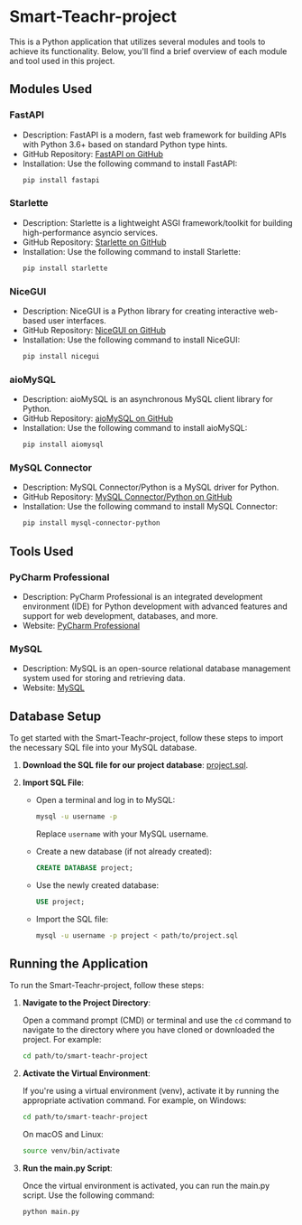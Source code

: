 # Smart-Teachr-project

This is a Python application that utilizes several modules and tools to achieve its functionality. Below, you'll find a brief overview of each module and tool used in this project.

## Modules Used

### FastAPI
- Description: FastAPI is a modern, fast web framework for building APIs with Python 3.6+ based on standard Python type hints.
- GitHub Repository: [FastAPI on GitHub](https://github.com/tiangolo/fastapi)
- Installation: Use the following command to install FastAPI:
  ```bash
  pip install fastapi

### Starlette
- Description: Starlette is a lightweight ASGI framework/toolkit for building high-performance asyncio services.
- GitHub Repository: [Starlette on GitHub](https://github.com/encode/starlette)
- Installation: Use the following command to install Starlette:
  ```bash
  pip install starlette

### NiceGUI
- Description: NiceGUI is a Python library for creating interactive web-based user interfaces.
- GitHub Repository: [NiceGUI on GitHub](https://github.com/nicegui/nicegui)
- Installation: Use the following command to install NiceGUI:
  ```bash
  pip install nicegui

### aioMySQL
- Description: aioMySQL is an asynchronous MySQL client library for Python.
- GitHub Repository: [aioMySQL on GitHub](https://github.com/aio-libs/aiomysql)
- Installation: Use the following command to install aioMySQL:
  ```bash
  pip install aiomysql

### MySQL Connector
- Description: MySQL Connector/Python is a MySQL driver for Python.
- GitHub Repository: [MySQL Connector/Python on GitHub](https://github.com/mysql/mysql-connector-python)
- Installation: Use the following command to install MySQL Connector:
  ```bash
  pip install mysql-connector-python

## Tools Used

### PyCharm Professional
- Description: PyCharm Professional is an integrated development environment (IDE) for Python development with advanced features and support for web development, databases, and more.
- Website: [PyCharm Professional](https://www.jetbrains.com/pycharm/)

### MySQL
- Description: MySQL is an open-source relational database management system used for storing and retrieving data.
- Website: [MySQL](https://www.mysql.com/)

## Database Setup

To get started with the Smart-Teachr-project, follow these steps to import the necessary SQL file into your MySQL database.

1. **Download the SQL file for our project database**: [project.sql](https://github.com/Den-ctrl/Smart-Teachr-project/blob/main/project.sql).

2. **Import SQL File**:

   - Open a terminal and log in to MySQL:

     ```bash
     mysql -u username -p
     ```

     Replace `username` with your MySQL username.

   - Create a new database (if not already created):

     ```sql
     CREATE DATABASE project;
     ```

   - Use the newly created database:

     ```sql
     USE project;
     ```

   - Import the SQL file:

     ```bash
     mysql -u username -p project < path/to/project.sql
     ```

## Running the Application

To run the Smart-Teachr-project, follow these steps:

1. **Navigate to the Project Directory**:

   Open a command prompt (CMD) or terminal and use the `cd` command to navigate to the directory where you have cloned or downloaded the project. For example:

   ```bash
   cd path/to/smart-teachr-project

2. **Activate the Virtual Environment**:

   If you're using a virtual environment (venv), activate it by running the appropriate activation command. For example, on Windows:

   ```bash
   cd path/to/smart-teachr-project
   ```
   
   On macOS and Linux:
   ```bash
   source venv/bin/activate
   ```

3. **Run the main.py Script**:

   Once the virtual environment is activated, you can run the main.py script. Use the following command:

   ```bash
   python main.py
   ```
